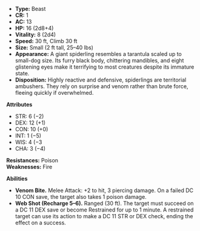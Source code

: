 - **Type:** Beast
- **CR:** 1
- **AC:** 13
- **HP:** 16 (2d8+4)
- **Vitality:** 8 (2d4)
- **Speed:** 30 ft, Climb 30 ft
- **Size:** Small (2 ft tall, 25–40 lbs)
- **Appearance:** A giant spiderling resembles a tarantula scaled up to small-dog size. Its furry black body, chittering mandibles, and eight glistening eyes make it terrifying to most creatures despite its immature state.
- **Disposition:** Highly reactive and defensive, spiderlings are territorial ambushers. They rely on surprise and venom rather than brute force, fleeing quickly if overwhelmed.

**Attributes**
- STR: 6 (−2)
- DEX: 12 (+1)
- CON: 10 (+0)
- INT: 1 (−5)
- WIS: 4 (−3
- CHA: 3 (−4)

**Resistances:** Poison  
**Weaknesses:** Fire

**Abilities**
- **Venom Bite.** Melee Attack: +2 to hit, 3 piercing damage. On a failed DC 10 CON save, the target also takes 1 poison damage.
- **Web Shot (Recharge 5–6).** Ranged (30 ft). The target must succeed on a DC 11 DEX save or become Restrained for up to 1 minute. A restrained target can use its action to make a DC 11 STR or DEX check, ending the effect on a success.